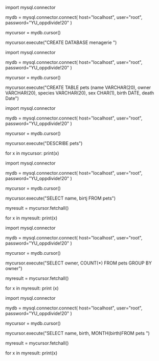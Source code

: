 import mysql.connector 

mydb = mysql.connector.connect(
    host="localhost",
    user="root",
    password="YU_oppdivide!20"
)

mycursor = mydb.cursor()

mycursor.execute("CREATE DATABASE menagerie ")


import mysql.connector 

mydb = mysql.connector.connect(
    host="localhost",
    user="root",
    password="YU_oppdivide!20"
)

mycursor = mydb.cursor()

mycursor.execute("CREATE TABLE pets (name VARCHAR(20), owner VARCHAR(20), species VARCHAR(20), sex CHAR(1), birth DATE, death Date")


import mysql.connector 

mydb = mysql.connector.connect(
    host="localhost",
    user="root",
    password="YU_oppdivide!20"
)

mycursor = mydb.cursor()

mycursor.execute("DESCRIBE pets")

for x in mycursor:
    print(x)

import mysql.connector 

mydb = mysql.connector.connect(
    host="localhost",
    user="root",
    password="YU_oppdivide!20"
)

mycursor = mydb.cursor()

mycursor.execute("SELECT name, birtj FROM pets")

myresult = mycursor.fetchall()

for x in myresult:
    print(x)

import mysql.connector 

mydb = mysql.connector.connect(
    host="localhost",
    user="root",
    password="YU_oppdivide!20"
)

mycursor = mydb.cursor()

mycursor.execute("SELECT owner, COUNT(*) FROM pets GROUP BY owner")

myresult = mycursor.fetchall()

for x in myresult:
    print (x)


import mysql.connector 

mydb = mysql.connector.connect(
    host="localhost",
    user="root",
    password="YU_oppdivide!20"
)

mycursor = mydb.cursor()

mycursor.execute("SELECT name, birth, MONTH(birth)FROM pets ")

myresult = mycursor.fetchall()

for x in myresult:
    print(x)
